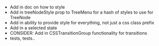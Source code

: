 * Add in doc on how to style
* Add in treeNodeStyle prop to TreeMenu for a hash of styles to use for TreeNode
* Add in ability to provide style for everything, not just a css class prefix
* Add in a selected state
* CONSIDER: Add in CSSTransitionGroup functionality for transitions
* tests, tests..

